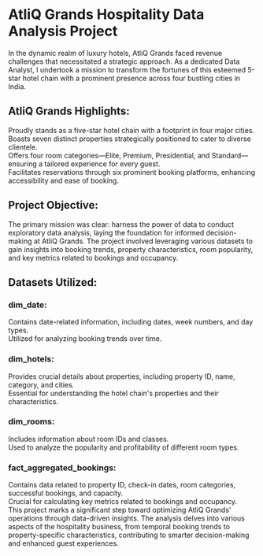 # AtliQ Grands Hospitality Data Analysis Project
In the dynamic realm of luxury hotels, AtliQ Grands faced revenue challenges that necessitated a strategic approach. As a dedicated Data Analyst, I undertook a mission to transform the fortunes of this esteemed 5-star hotel chain with a prominent presence across four bustling cities in India.

## AtliQ Grands Highlights:
Proudly stands as a five-star hotel chain with a footprint in four major cities.<br>
Boasts seven distinct properties strategically positioned to cater to diverse clientele.<br>
Offers four room categories—Elite, Premium, Presidential, and Standard—ensuring a tailored experience for every guest.<br>
Facilitates reservations through six prominent booking platforms, enhancing accessibility and ease of booking.<br>
## Project Objective:
The primary mission was clear: harness the power of data to conduct exploratory data analysis, laying the foundation for informed decision-making at AtliQ Grands. The project involved leveraging various datasets to gain insights into booking trends, property characteristics, room popularity, and key metrics related to bookings and occupancy.

## Datasets Utilized:
### dim_date:
Contains date-related information, including dates, week numbers, and day types.<br>
Utilized for analyzing booking trends over time.<br>
### dim_hotels:
Provides crucial details about properties, including property ID, name, category, and cities.<br>
Essential for understanding the hotel chain's properties and their characteristics.<br>
### dim_rooms:
Includes information about room IDs and classes.<br>
Used to analyze the popularity and profitability of different room types.<br>
### fact_aggregated_bookings:
Contains data related to property ID, check-in dates, room categories, successful bookings, and capacity.<br>
Crucial for calculating key metrics related to bookings and occupancy.<br>
This project marks a significant step toward optimizing AtliQ Grands' operations through data-driven insights. The analysis delves into various aspects of the hospitality business, from temporal booking trends to property-specific characteristics, contributing to smarter decision-making and enhanced guest experiences.<br>
